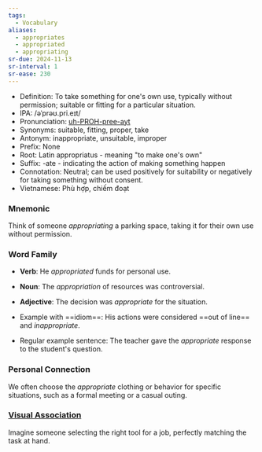 ```yaml
---
tags:
  - Vocabulary
aliases:
  - appropriates
  - appropriated
  - appropriating
sr-due: 2024-11-13
sr-interval: 1
sr-ease: 230
---
```


- Definition: To take something for one's own use, typically without permission; suitable or fitting for a particular situation.
- IPA: /əˈprəʊ.pri.eɪt/
- Pronunciation: [uh-PROH-pree-ayt](https://www.google.com/search?q=how+to+pronounce+appropriate)
- Synonyms: suitable, fitting, proper, take
- Antonym: inappropriate, unsuitable, improper
- Prefix: None
- Root: Latin appropriatus - meaning "to make one's own"
- Suffix: -ate - indicating the action of making something happen
- Connotation: Neutral; can be used positively for suitability or negatively for taking something without consent.
- Vietnamese: Phù hợp, chiếm đoạt

### Mnemonic

Think of someone *appropriating* a parking space, taking it for their own use without permission.

### Word Family

- **Verb**: He *appropriated* funds for personal use.
- **Noun**: The *appropriation* of resources was controversial.
- **Adjective**: The decision was *appropriate* for the situation.

- Example with ==idiom==: His actions were considered ==out of line== and *inappropriate*.
- Regular example sentence: The teacher gave the *appropriate* response to the student's question.

### Personal Connection

We often choose the *appropriate* clothing or behavior for specific situations, such as a formal meeting or a casual outing.

### [Visual Association](https://www.google.com/search?tbm=isch&q=appropriate)

Imagine someone selecting the right tool for a job, perfectly matching the task at hand.
